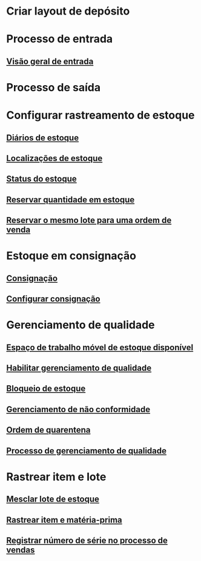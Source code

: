 # Criar layout de depósito
# Processo de entrada
## [Visão geral de entrada](arrival-overview.md)
# Processo de saída
# Configurar rastreamento de estoque
## [Diários de estoque](inventory-journals.md)
## [Localizações de estoque](inventory-locations.md)
## [Status do estoque](inventory-statuses.md)
## [Reservar quantidade em estoque](reserve-inventory-quantities.md)
## [Reservar o mesmo lote para uma ordem de venda](../sales-marketing/reserve-same-batch-sales-order.md)
# Estoque em consignação
## [Consignação](consignment.md)
## [Configurar consignação](set-up-consignment.md)
# Gerenciamento de qualidade
## [Espaço de trabalho móvel de estoque disponível](inventory-on-hand-mobile-workspace.md)
## [Habilitar gerenciamento de qualidade](enable-quality-management.md)
## [Bloqueio de estoque](inventory-blocking.md)
## [Gerenciamento de não conformidade](enable-nonconformance-management.md)
## [Ordem de quarentena](quarantine-orders.md)
## [Processo de gerenciamento de qualidade](quality-management-processes.md)
# Rastrear item e lote
## [Mesclar lote de estoque](merge-inventory-batches.md)
## [Rastrear item e matéria-prima](trace-items-raw-materials-inventory-production-sales.md)
## [Registrar número de série no processo de vendas](../sales-marketing/register-serial-numbers-sales-process.md)

